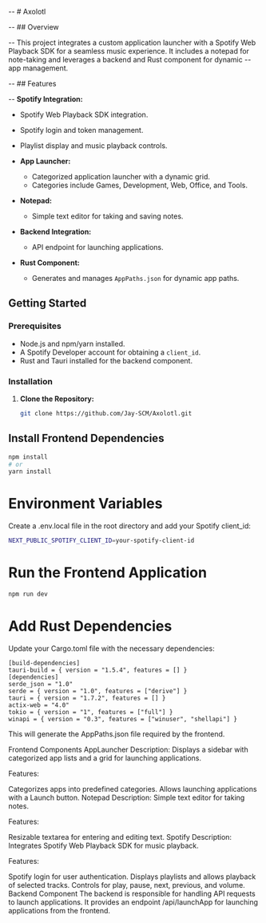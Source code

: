 -- # Axolotl

-- ## Overview

-- This project integrates a custom application launcher with a Spotify Web Playback SDK for a seamless music experience. It includes a notepad for note-taking and leverages a backend and Rust component for dynamic -- app management.

-- ## Features

--  **Spotify Integration:**
  - Spotify Web Playback SDK integration.
  - Spotify login and token management.
  - Playlist display and music playback controls.

- **App Launcher:**
  - Categorized application launcher with a dynamic grid.
  - Categories include Games, Development, Web, Office, and Tools.

- **Notepad:**
  - Simple text editor for taking and saving notes.

- **Backend Integration:**
  - API endpoint for launching applications.

- **Rust Component:**
  - Generates and manages `AppPaths.json` for dynamic app paths.

## Getting Started

### Prerequisites

- Node.js and npm/yarn installed.
- A Spotify Developer account for obtaining a `client_id`.
- Rust and Tauri installed for the backend component.

### Installation

1. **Clone the Repository:**

   ```bash
   git clone https://github.com/Jay-SCM/Axolotl.git


## Install Frontend Dependencies

```bash
npm install
# or
yarn install 
```

# Environment Variables
Create a .env.local file in the root directory and add your Spotify client_id:

```bash
NEXT_PUBLIC_SPOTIFY_CLIENT_ID=your-spotify-client-id
```

# Run the Frontend Application

```bash
npm run dev
```

# Add Rust Dependencies
Update your Cargo.toml file with the necessary dependencies:

```
[build-dependencies]
tauri-build = { version = "1.5.4", features = [] }
[dependencies]
serde_json = "1.0"
serde = { version = "1.0", features = ["derive"] }
tauri = { version = "1.7.2", features = [] }
actix-web = "4.0"
tokio = { version = "1", features = ["full"] }
winapi = { version = "0.3", features = ["winuser", "shellapi"] }
```
This will generate the AppPaths.json file required by the frontend.

Frontend Components
AppLauncher
Description: Displays a sidebar with categorized app lists and a grid for launching applications.

Features:

Categorizes apps into predefined categories.
Allows launching applications with a Launch button.
Notepad
Description: Simple text editor for taking notes.

Features:

Resizable textarea for entering and editing text.
Spotify
Description: Integrates Spotify Web Playback SDK for music playback.

Features:

Spotify login for user authentication.
Displays playlists and allows playback of selected tracks.
Controls for play, pause, next, previous, and volume.
Backend Component
The backend is responsible for handling API requests to launch applications. It provides an endpoint /api/launchApp for launching applications from the frontend.


 
